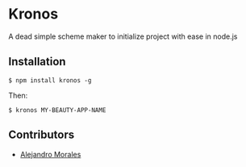 # Kronos

A dead simple scheme maker to initialize project with ease in node.js

## Installation

    $ npm install kronos -g

Then: 

    $ kronos MY-BEAUTY-APP-NAME



## Contributors

- [Alejandro Morales][1]


[1]: http://alejandromorales.co.cc "Homepage"